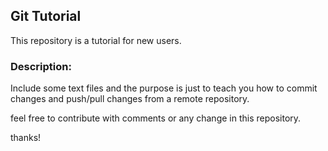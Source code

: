 ## Git Tutorial

This repository is a tutorial  for new users.

### Description:
Include some text files and the purpose is just to teach you how to commit changes and push/pull changes from a remote repository.

feel free to contribute with comments or any change in this repository.

thanks!